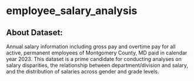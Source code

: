# employee_salary_analysis
## About Dataset:
Annual salary information including gross pay and overtime pay for all active, permanent employees of Montgomery County, MD paid in calendar year 2023. This dataset is a prime candidate for conducting analyses on salary disparities, the relationship between department/division and salary, and the distribution of salaries across gender and grade levels.
